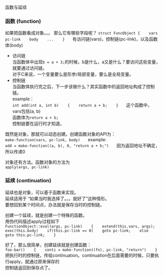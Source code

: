 函数与延续


### 函数 (function)
如果把函数看成对象。。。
那么它有哪些字段呢？
`
struct FuncObject {   
	vars   
	pc-link   
	body   
	...   
}   
`
有访问链(vars)，控制链(pc-link)，以及函数体(body)   

* 访问链   
当函数体中出现`b = a + 3;`的时候，b是什么，a又是什么？要访问这些变量，就要通过访问链。   
对于C来说，一个变量要么是形参/局部变量，要么是全局变量。   
* 控制链   
当函数体执行完之后，下一步该做什么？其实函数中的返回地址构成了控制链。   
example：   
`
int add(int a, int b)   
{   
	return a + b;   
}   
`
这个函数中，   
vars包括(a, b)   
函数体为`return a + b;`   
控制链要在运行时才知道。   

既然是对象，那就可以动态创建。创建函数对象的API为：   
`
make-function(vars, pc-link, body)   
`
example:   
`
add = make-function((a, b), 0, "return a + b;")   
`
因为返回地址不确定，所以传递0   

对象还有方法。函数对象的方法为   
`
apply(args, pc-link)   
`


### 延续 (continuation)   
延续也是对象，可以基于函数来实现。   
延续适用于 “如果当时我选择了。。。就好了”这种情形。   
要想回到某个时间点，办法就是保存当时的控制链。   
   
创建一个延续，就是创建一个特殊的函数。   
用伪代码描述apply过程如下   
`
FunctionObject::eval(args, pc-link)   
{   
	extend(this.vars, args);   
	exec(this.body)   
	if(this.pc-link == 0)   
		goto pc-link;   
	else   
		goto this.pc-link;   
}   
`
   
好了，那么很简单，创建延续就是创建函数：   
`
foo-bar()   
{   
	conti = make-function((fn), pc-link, "return")   
}   
`
把执行时的控制链，传给continuation。continuation在后面需要的时候，只要执行apply，就通过原来保存的   
控制链返回到保存点了。
